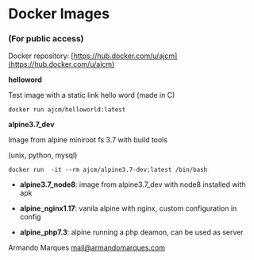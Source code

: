 # Docker Images
### (For public access)

Docker repository: [https://hub.docker.com/u/ajcm](https://hub.docker.com/u/ajcm) 


**helloword** 

Test image with a static link hello word (made in C)

`docker run ajcm/helloworld:latest` 

**alpine3.7_dev** 

Image from alpine miniroot fs 3.7 with build tools

(unix, python, mysql)

`docker run  -it --rm ajcm/alpine3.7-dev:latest /bin/bash` 

- **alpine3.7_node8**: image from alpine3.7_dev with node8 installed with apk

- **alpine_nginx1.17**: vanila alpine with nginx, custom configuration in config

- **alpine_php7.3**: alpine running a php deamon, can be used as server







Armando Marques
 mail@armandomarques.com
